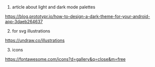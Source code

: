 1. article about light and dark mode palettes

https://blog.prototypr.io/how-to-design-a-dark-theme-for-your-android-app-3daeb264637

2. for svg illustrations

https://undraw.co/illustrations

3. icons

https://fontawesome.com/icons?d=gallery&q=close&m=free

<link rel="stylesheet" href="https://cdnjs.cloudflare.com/ajax/libs/font-awesome/5.10.2/css/all.min.css"/>